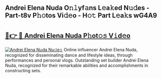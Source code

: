 ## Andrei Elena Nuda O𝚗𝚕yf𝚊ns L𝚎a𝚔ed N𝚞𝚍es - Part-t8v P𝚑𝚘tos Vi𝚍𝚎o - H𝚘𝚝 Part L𝚎a𝚔s wG4A9

# <h2><a href="http://kf3c0fd.oniu.top/?m=Andrei+Elena+Nuda">🔗👉 🔴 Andrei Elena Nuda P𝚑ot𝚘𝚜 V𝚒d𝚎o</a></h2>

[![Andrei Elena Nuda Nu𝚍e𝚜](https://i.imgur.com/0qMVB7G.gif)](http://kf3c0fd.oniu.top/?m=Andrei+Elena+Nuda)
Online influencer Andrei Elena Nuda, recognized for disseminating dance and lifestyle ideas, through performances and personal vlogs. Outstanding set builder Andrei Elena Nuda, recognized for their remarkable abilities and accomplishments in constructing sets.  
